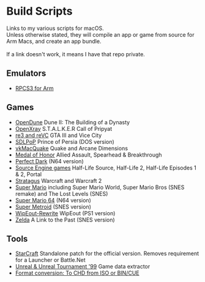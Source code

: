 # Build Scripts
Links to my various scripts for macOS.<br>Unless otherwise stated, they will compile an app or game from source for Arm Macs, and create an app bundle.<br><br>If a link doesn't work, it means I have that repo private. 

## Emulators
- [RPCS3 for Arm](https://github.com/shinra-electric/RPCS3-Arm-Build-Script)

## Games
- [OpenDune](https://github.com/shinra-electric/OpenDune-Build-Script) Dune II: The Building of a Dynasty
- [OpenXray](https://github.com/shinra-electric/OpenXRay-Build-Script) S.T.A.L.K.E.R Call of Pripyat
- [re3 and reVC](https://github.com/shinra-electric/GTA-Build-Script) GTA III and Vice City
- [SDLPoP](https://github.com/shinra-electric/SDLPoP-Build-Script) Prince of Persia (DOS version)
- [vkMacQuake](https://github.com/shinra-electric/vkMacQuake-Build-Script) Quake and Arcane Dimensions
- [Medal of Honor](https://github.com/shinra-electric/Medal-Of-Honor-Build-Script) Allied Assault, Spearhead & Breakthrough
- [Perfect Dark](https://github.com/shinra-electric/Perfect-Dark-Build-Script) (N64 version)
- [Source Engine games](https://github.com/shinra-electric/Source-Engine-Build-Script) Half-Life Source, Half-Life 2, Half-Life Episodes 1 & 2, Portal
- [Stratagus](https://github.com/shinra-electric/Stratagus-Build-Script) Warcraft and Warcraft 2
- [Super Mario](https://github.com/shinra-electric/Mario-Build-Script) including Super Mario World, Super Mario Bros (SNES remake) and The Lost Levels (SNES)
- [Super Mario 64](https://github.com/shinra-electric/Mario64-Build-Script) (N64 version)
- [Super Metroid](https://github.com/shinra-electric/Super-Metroid) (SNES version)
- [WipEout-Rewrite](https://github.com/shinra-electric/WipEout-Rewrite-Build-Script) WipEout (PS1 version)
- [Zelda](https://github.com/shinra-electric/Zelda3-Build-Script) A Link to the Past (SNES version)

## Tools
- [StarCraft](https://github.com/shinra-electric/StarCraft-Offline-Patch) Standalone patch for the official version. Removes requirement for a Launcher or Battle.Net
- [Unreal & Unreal Tournament '99](https://github.com/shinra-electric/Unreal-Data-Extractor) Game data extractor
- [Format conversion: To CHD from ISO or BIN/CUE](https://github.com/shinra-electric/Conversion-Scripts)
